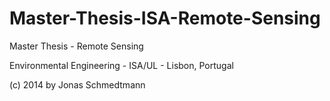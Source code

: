 Master-Thesis-ISA-Remote-Sensing
================================
Master Thesis - Remote Sensing

Environmental Engineering - ISA/UL - Lisbon, Portugal

(c) 2014 by Jonas Schmedtmann
